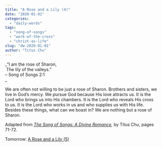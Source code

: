```yaml
---
title: "A Rose and a Lily (4)"
date: "2020-01-01"
categories: 
  - "daily-words"
tags: 
  - "song-of-songs"
  - "work-of-the-cross"
  - "christ-as-life"
slug: "dw-2020-01-01"
author: "Titus Chu"
---
```


_“I am the rose of Sharon,  
 The lily of the valleys.”  
– Song of Songs 2:1  
_

We are often not willing to be just a rose of Sharon. Brothers and sisters, we live in God’s mercy. We pursue God because His love attracts us. It is the Lord who brings us into His chambers. It is the Lord who reveals His cross to us. It is the Lord who works in us and who supplies us with His life. Besides these things, what can we boast in? We are nothing but a rose of Sharon.

Adapted from _[The Song of Songs: A Divine Romance](/song-of-songs-dr "Go to the listing for this book."),_ by Titus Chu, pages 71-72.

Tomorrow: [A Rose and a Lily (5)](/dw-2020-01-02)
